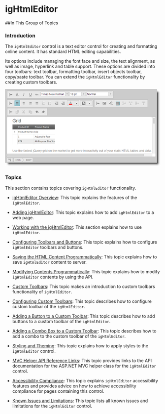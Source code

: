 ﻿<!--
|metadata|
{
    "fileName": "ightmleditor-ightmleditor",
    "controlName": "igHtmlEditor",
    "tags": []
}
|metadata|
-->

# igHtmlEditor

##In This Group of Topics

### Introduction

The `igHtmlEditor` control is a text editor control for creating and formatting online content. It has standard HTML editing capabilities.

Its options include managing the font face and size, the text alignment, as well as image, hyperlink and table support. These options are divided into four toolbars: text toolbar, formatting toolbar, insert objects toolbar, copy/paste toolbar. You can extend the `igHtmlEditor` functionality by creating custom toolbars.

![](images/igHTMLEditor_1.png)

### Topics

This section contains topics covering `igHtmlEditor` functionality.

-	[igHtmlEditor Overview](igHtmlEditor-Overview.html):  This topic explains the features of the `igHtmlEditor`.

-	[Adding igHtmlEditor](igHtmlEditor-Adding-igHtmlEditor.html):  This topic explains how to add `igHtmlEditor` to a web page. 

-	[Working with the igHtmlEditor](igHtmlEditor-Working-with-igHtmlEditor.html): This section explains how to use `igHtmlEditor`.

-	[Configuring Toolbars and Buttons](igHtmlEditor-Configuring-Toolbars-and-Buttons.html):  This topic explains how to configure `igHtmlEditor` toolbars and buttons.

-	[Saving the HTML Content Programmatically](igHtmlEditor-Saving-HTML-Content.html):  This topic explains how to save `igHtmlEditor` content to server.

-	[Modifying Contents Programmatically](igHtmlEditor-Modifying-Contents-Programmatically.html):  This topic explains how to modify `igHtmlEditor` contents by using the API.

-	[Custom Toolbars](igHtmlEditor-Custom-Toolbars.html): This topic makes an introduction to custom toolbars functionality of `igHtmlEditor`.

-	[Configuring Custom Toolbars](igHtmlEditor-Configuring-Custom-Toolbars.html): This topic describes how to configure custom toolbar of the `igHtmlEditor`.

-	[Adding a Button to a Custom Toolbar](igHtmlEditor-Adding-Button-to-Custom-Toolbar.html): This topic describes how to add buttons to a custom toolbar of the `igHtmlEditor`.

-	[Adding a Combo Box to a Custom Toolbar](igHtmlEditor-Adding-Combo-to-Custom-Toolbar.html): This topic describes how to add a combo to the custom toolbar of the `igHtmlEditor`.

-	[Styling and Theming](igHtmlEditor-Styling-and-Theming.html): This topic explains how to apply styles to the `igHtmlEditor` control.

-	[MVC Helper API Reference Links](igHtmlEditor-ASP-NET-MVC-Helper-API.html): This topic provides links to the API documentation for the ASP.NET MVC helper class for the `igHtmlEditor` control.

-	[Accessibility Compliance](igHtmlEditor-Accessibility-Compliance.html): This topic explains `igHtmlEditor` accessibility features and provides advice on how to achieve accessibility compliance for pages containing this control.

-	[Known Issues and Limitations](igHtmlEditor-Known-Issues.html): This topic lists all known issues and limitations for the `igHtmlEditor` control.





 

 


